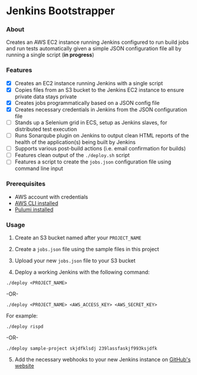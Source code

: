# Jenkins Bootstrapper

### About

Creates an AWS EC2 instance running Jenkins configured to run build jobs and run tests automatically given a simple JSON configuration file all by running a single script (**in progress**)

### Features

- [X] Creates an EC2 instance running Jenkins with a single script
- [X] Copies files from an S3 bucket to the Jenkins EC2 instance to ensure private data stays private
- [X] Creates jobs programmatically based on a JSON config file
- [X] Creates necessary credentials in Jenkins from the JSON configuration file
- [ ] Stands up a Selenium grid in ECS, setup as Jenkins slaves, for distributed test execution
- [ ] Runs Sonarqube plugin on Jenkins to output clean HTML reports of the health of the application(s) being built by Jenkins
- [ ] Supports various post-build actions (i.e. email confirmation for builds)
- [ ] Features clean output of the `./deploy.sh` script
- [ ] Features a script to create the `jobs.json` configuration file using command line input

### Prerequisites

* AWS account with credentials
* [AWS CLI installed](https://docs.aws.amazon.com/cli/latest/userguide/installing.html)
* [Pulumi installed](https://pulumi.io/quickstart/install.html)

### Usage

1. Create an S3 bucket named after your `PROJECT_NAME`

2. Create a `jobs.json` file using the sample files in this project

3. Upload your new `jobs.json` file to your S3 bucket

4. Deploy a working Jenkins with the following command:

`./deploy <PROJECT_NAME>`

-OR-

`./deploy <PROJECT_NAME> <AWS_ACCESS_KEY> <AWS_SECRET_KEY>`

For example:

`./deploy rispd`

-OR-

`./deploy sample-project skjdfklsdj 239lassfaskjf993ksjdfk`

5. Add the necessary webhooks to your new Jenkins instance on [GitHub's website](https://github.com/)
